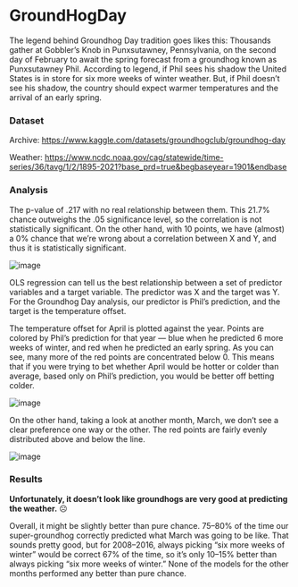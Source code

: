 # GroundHogDay
The legend behind Groundhog Day tradition goes likes this:
Thousands gather at Gobbler’s Knob in Punxsutawney, Pennsylvania, on the second day of February to await the spring forecast from a groundhog known as Punxsutawney Phil. According to legend, if Phil sees his shadow the United States is in store for six more weeks of winter weather. But, if Phil doesn’t see his shadow, the country should expect warmer temperatures and the arrival of an early spring.

### Dataset
Archive: https://www.kaggle.com/datasets/groundhogclub/groundhog-day

Weather: https://www.ncdc.noaa.gov/cag/statewide/time-series/36/tavg/1/2/1895-2021?base_prd=true&begbaseyear=1901&endbase

### Analysis

The p-value of .217 with no real relationship between them. This 21.7% chance outweighs the .05 significance level, so the correlation is not statistically significant. On the other hand, with 10 points, we have (almost) a 0% chance that we’re wrong about a correlation between X and Y, and thus it is statistically significant.

![image](https://user-images.githubusercontent.com/58046234/164565551-bc32de7f-8a72-4a71-b110-4df633e5b7b1.png)

OLS regression can tell us the best relationship between a set of predictor variables and a target variable. The predictor was X and the target was Y. For the Groundhog Day analysis, our predictor is Phil’s prediction, and the target is the temperature offset.

The temperature offset for April is plotted against the year. Points are colored by Phil’s prediction for that year — blue when he predicted 6 more weeks of winter, and red when he predicted an early spring. As you can see, many more of the red points are concentrated below 0. This means that if you were trying to bet whether April would be hotter or colder than average, based only on Phil’s prediction, you would be better off betting colder.

![image](https://user-images.githubusercontent.com/58046234/166839800-c67e0960-d819-4528-8efc-623aa3fe1cf3.png)

On the other hand, taking a look at another month, March, we don’t see a clear preference one way or the other. The red points are fairly evenly distributed above and below the line.

![image](https://user-images.githubusercontent.com/58046234/166840171-342ca163-9484-49e7-b39a-f1778d86e02b.png)


### Results
**Unfortunately, it doesn’t look like groundhogs are very good at predicting the weather.** :frowning_face:

Overall,  it might be slightly better than pure chance. 75–80% of the time our super-groundhog correctly predicted what March was going to be like. That sounds pretty good, but for 2008–2016, always picking “six more weeks of winter” would be correct 67% of the time, so it’s only 10–15% better than always picking “six more weeks of winter.” None of the models for the other months performed any better than pure chance.
